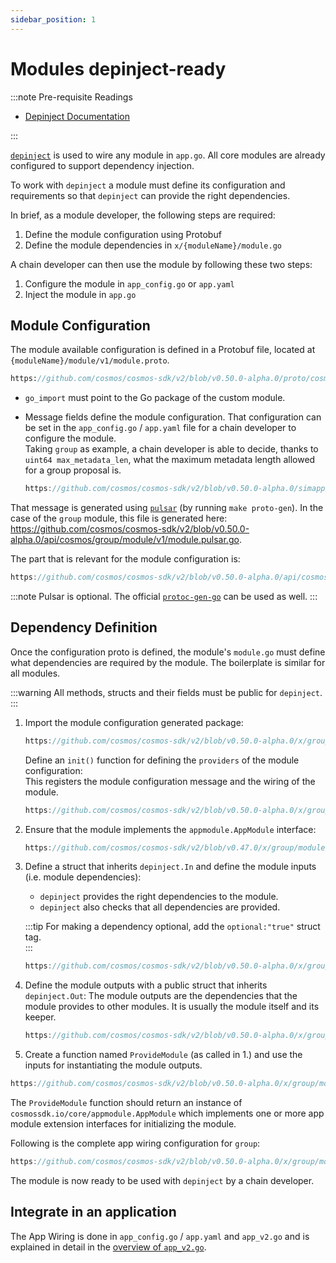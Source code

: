 ```yaml
---
sidebar_position: 1
---
```


# Modules depinject-ready

:::note Pre-requisite Readings

* [Depinject Documentation](../packages/01-depinject.md)

:::

[`depinject`](../packages/01-depinject.md) is used to wire any module in `app.go`.
All core modules are already configured to support dependency injection.

To work with `depinject` a module must define its configuration and requirements so that `depinject` can provide the right dependencies.

In brief, as a module developer, the following steps are required:

1. Define the module configuration using Protobuf
2. Define the module dependencies in `x/{moduleName}/module.go`

A chain developer can then use the module by following these two steps:

1. Configure the module in `app_config.go` or `app.yaml`
2. Inject the module in `app.go`

## Module Configuration

The module available configuration is defined in a Protobuf file, located at `{moduleName}/module/v1/module.proto`.

```protobuf reference
https://github.com/cosmos/cosmos-sdk/v2/blob/v0.50.0-alpha.0/proto/cosmos/group/module/v1/module.proto
```

* `go_import` must point to the Go package of the custom module.
* Message fields define the module configuration.
  That configuration can be set in the `app_config.go` / `app.yaml` file for a chain developer to configure the module.  
  Taking `group` as example, a chain developer is able to decide, thanks to `uint64 max_metadata_len`, what the maximum metadata length allowed for a group proposal is.

  ```go reference
  https://github.com/cosmos/cosmos-sdk/v2/blob/v0.50.0-alpha.0/simapp/app_config.go#L228-L234
  ```

That message is generated using [`pulsar`](https://github.com/cosmos/cosmos-sdk/v2/blob/v0.50.0-alpha.0/scripts/protocgen-pulsar.sh) (by running `make proto-gen`).
In the case of the `group` module, this file is generated here: https://github.com/cosmos/cosmos-sdk/v2/blob/v0.50.0-alpha.0/api/cosmos/group/module/v1/module.pulsar.go.

The part that is relevant for the module configuration is:

```go reference
https://github.com/cosmos/cosmos-sdk/v2/blob/v0.50.0-alpha.0/api/cosmos/group/module/v1/module.pulsar.go#L515-L527
```

:::note
Pulsar is optional. The official [`protoc-gen-go`](https://developers.google.com/protocol-buffers/docs/reference/go-generated) can be used as well.
:::

## Dependency Definition

Once the configuration proto is defined, the module's `module.go` must define what dependencies are required by the module.
The boilerplate is similar for all modules.

:::warning
All methods, structs and their fields must be public for `depinject`.
:::

1. Import the module configuration generated package:

    ```go reference
    https://github.com/cosmos/cosmos-sdk/v2/blob/v0.50.0-alpha.0/x/group/module/module.go#L12-L14
    ```

    Define an `init()` function for defining the `providers` of the module configuration:  
    This registers the module configuration message and the wiring of the module.

    ```go reference
    https://github.com/cosmos/cosmos-sdk/v2/blob/v0.50.0-alpha.0/x/group/module/module.go#L194-L199
    ```

2. Ensure that the module implements the `appmodule.AppModule` interface:

    ```go reference
    https://github.com/cosmos/cosmos-sdk/v2/blob/v0.47.0/x/group/module/module.go#L58-L64
    ```

3. Define a struct that inherits `depinject.In` and define the module inputs (i.e. module dependencies):
   * `depinject` provides the right dependencies to the module.
   * `depinject` also checks that all dependencies are provided.

    :::tip
    For making a dependency optional, add the `optional:"true"` struct tag.  
    :::

    ```go reference
    https://github.com/cosmos/cosmos-sdk/v2/blob/v0.50.0-alpha.0/x/group/module/module.go#L201-L211
    ```

4. Define the module outputs with a public struct that inherits `depinject.Out`:
   The module outputs are the dependencies that the module provides to other modules. It is usually the module itself and its keeper.

    ```go reference
    https://github.com/cosmos/cosmos-sdk/v2/blob/v0.50.0-alpha.0/x/group/module/module.go#L213-L218
    ```

5. Create a function named `ProvideModule` (as called in 1.) and use the inputs for instantiating the module outputs.

  ```go reference
  https://github.com/cosmos/cosmos-sdk/v2/blob/v0.50.0-alpha.0/x/group/module/module.go#L220-L235
  ```

The `ProvideModule` function should return an instance of `cosmossdk.io/core/appmodule.AppModule` which implements
one or more app module extension interfaces for initializing the module.

Following is the complete app wiring configuration for `group`:

```go reference
https://github.com/cosmos/cosmos-sdk/v2/blob/v0.50.0-alpha.0/x/group/module/module.go#L194-L235
```

The module is now ready to be used with `depinject` by a chain developer.

## Integrate in an application

The App Wiring is done in `app_config.go` / `app.yaml` and `app_v2.go` and is explained in detail in the [overview of `app_v2.go`](../building-apps/01-app-go-v2.md).
